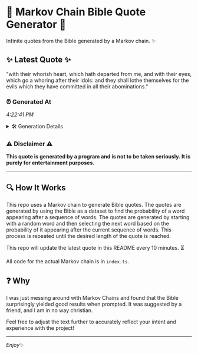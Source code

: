 # 📖 Markov Chain Bible Quote Generator 📖

Infinite quotes from the Bible generated by a Markov chain. ✨

## ✨ Latest Quote ✨
"with their whorish heart, which hath departed from me, and with their eyes, which go a whoring after their idols: and they shall lothe themselves for the evils which they have committed in all their abominations."

### ⏰ Generated At
*4:22:41 PM*

<details>
    <summary>🛠️ Generation Details</summary>
    <p>
        <strong>🌱 Seed:</strong> with<br>
        <strong>🔄 Iterations:</strong> 35<br>
        <strong>📜 Context History:</strong><br>[ with ]: their<br>[ with, their ]: whorish<br>[ with, their, whorish ]: heart,<br>[ with, their, whorish, heart, ]: which<br>[ with, their, whorish, heart,, which ]: hath<br>[ with, their, whorish, heart,, which, hath ]: departed<br>[ their, whorish, heart,, which, hath, departed ]: from<br>[ whorish, heart,, which, hath, departed, from ]: me,<br>[ heart,, which, hath, departed, from, me, ]: and<br>[ which, hath, departed, from, me,, and ]: with<br>[ hath, departed, from, me,, and, with ]: their<br>[ departed, from, me,, and, with, their ]: eyes,<br>[ from, me,, and, with, their, eyes, ]: which<br>[ me,, and, with, their, eyes,, which ]: go<br>[ and, with, their, eyes,, which, go ]: a<br>[ with, their, eyes,, which, go, a ]: whoring<br>[ their, eyes,, which, go, a, whoring ]: after<br>[ eyes,, which, go, a, whoring, after ]: their<br>[ which, go, a, whoring, after, their ]: idols:<br>[ go, a, whoring, after, their, idols: ]: and<br>[ a, whoring, after, their, idols:, and ]: they<br>[ whoring, after, their, idols:, and, they ]: shall<br>[ after, their, idols:, and, they, shall ]: lothe<br>[ their, idols:, and, they, shall, lothe ]: themselves<br>[ idols:, and, they, shall, lothe, themselves ]: for<br>[ and, they, shall, lothe, themselves, for ]: the<br>[ they, shall, lothe, themselves, for, the ]: evils<br>[ shall, lothe, themselves, for, the, evils ]: which<br>[ lothe, themselves, for, the, evils, which ]: they<br>[ themselves, for, the, evils, which, they ]: have<br>[ for, the, evils, which, they, have ]: committed<br>[ the, evils, which, they, have, committed ]: in<br>[ evils, which, they, have, committed, in ]: all<br>[ which, they, have, committed, in, all ]: their<br>[ they, have, committed, in, all, their ]: abominations.<br>
    </p>
</details>

### ⚠️ Disclaimer ⚠️
**This quote is generated by a program and is not to be taken seriously. It is purely for entertainment purposes.**

---

## 🔍 How It Works

This repo uses a Markov chain to generate Bible quotes. The quotes are generated by using the Bible as a dataset to find the probability of a word appearing after a sequence of words. The quotes are generated by starting with a random word and then selecting the next word based on the probability of it appearing after the current sequence of words. This process is repeated until the desired length of the quote is reached.

This repo will update the latest quote in this README every 10 minutes. ⏳

All code for the actual Markov chain is in `index.ts`.

## ❓ Why

I was just messing around with Markov Chains and found that the Bible surprisingly yielded good results when prompted. 
It was suggested by a friend, and I am in no way christian.

Feel free to adjust the text further to accurately reflect your intent and experience with the project!

---

*Enjoy*✨
